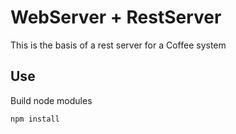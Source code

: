# WebServer + RestServer

This is the basis of a rest server for a Coffee system

## Use

Build node modules

```
npm install
```
